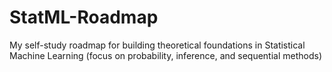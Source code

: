 # StatML-Roadmap
My self-study roadmap for building theoretical foundations in Statistical Machine Learning (focus on probability, inference, and sequential methods)
